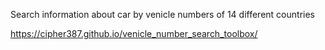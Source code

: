 Search information about car by venicle numbers of 14 different countries

https://cipher387.github.io/venicle_number_search_toolbox/

